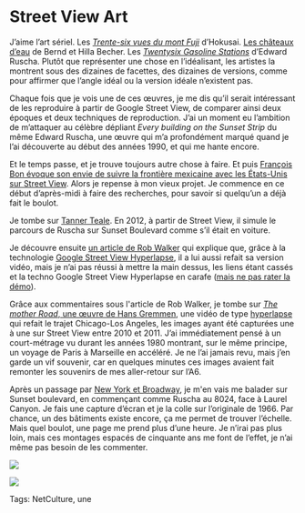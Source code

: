 # Street View Art

J’aime l’art sériel. Les [*Trente-six vues du mont Fuji*](https://fr.wikipedia.org/wiki/Trente-six_vues_du_mont_Fuji) d’Hokusai. [Les châteaux d’eau](http://www.laboiteverte.fr/bernd-et-hilla-becher/) de Bernd et Hilla Becher. Les [*Twentysix Gasoline Stations*](%20https://fr.wikipedia.org/wiki/Twentysix_Gasoline_Stations) d’Edward Ruscha. Plutôt que représenter une chose en l’idéalisant, les artistes la montrent sous des dizaines de facettes, des dizaines de versions, comme pour affirmer que l’angle idéal ou la version idéale n’existent pas.

Chaque fois que je vois une de ces œuvres, je me dis qu’il serait intéressant de les reproduire à partir de Google Street View, de comparer ainsi deux époques et deux techniques de reproduction. J’ai un moment eu l’ambition de m’attaquer au célèbre dépliant *Every building on the Sunset Strip* du même Edward Ruscha, une œuvre qui m’a profondément marqué quand je l’ai découverte au début des années 1990, et qui me hante encore.

Et le temps passe, et je trouve toujours autre chose à faire. Et puis [François Bon évoque son envie de suivre la frontière mexicaine avec les États-Unis sur Street View](http://www.tierslivre.net/krnk/spip.php?article1955). Alors je repense à mon vieux projet. Je commence en ce début d’après-midi à faire des recherches, pour savoir si quelqu’un a déjà fait le boulot.

Je tombe sur [Tanner Teale](http://www.tannerteale.com/performing-ed-ruschas-every-building-on-the-sunset-strip/). En 2012, à partir de Street View, il simule le parcours de Ruscha sur Sunset Boulevard comme s’il était en voiture.

Je découvre ensuite [un article de Rob Walker](http://designobserver.com/article.php?id=37910) qui explique que, grâce à la technologie [Google Street View Hyperlapse](http://labs.teehanlax.com/project/hyperlapse), il a lui aussi refait sa version vidéo, mais je n’ai pas réussi à mettre la main dessus, les liens étant cassés et la techno Google Street View Hyperlapse en carafe ([mais ne pas rater la démo](https://vimeo.com/63653873)).

Grâce aux commentaires sous l'article de Rob Walker, je tombe sur [*The mother Road*, une œuvre de Hans Gremmen](http://www.hansgremmen.nl/themotherroad.php), une vidéo de type [hyperlapse](https://fr.wikipedia.org/wiki/Hyperlapse) qui refait le trajet Chicago-Los Angeles, les images ayant été capturées une à une sur Street View entre 2010 et 2011. J’ai immédiatement pensé à un court-métrage vu durant les années 1980 montrant, sur le même principe, un voyage de Paris à Marseille en accéléré. Je ne l’ai jamais revu, mais j’en garde un vif souvenir, car en quelques minutes ces images avaient fait remonter les souvenirs de mes aller-retour sur l’A6.

Après un passage par [New York et Broadway](http://on-broadway.nyc/app/), je m'en vais me balader sur Sunset boulevard, en commençant comme Ruscha au 8024, face à Laurel Canyon. Je fais une capture d’écran et je la colle sur l’originale de 1966. Par chance, un des bâtiments existe encore, ça me permet de trouver l’échelle. Mais quel boulot, une page me prend plus d’une heure. Je n’irai pas plus loin, mais ces montages espacés de cinquante ans me font de l’effet, je n’ai même pas besoin de les commenter.

![](http://tcrouzet.comhttps://tcrouzet.com/images_tc/2017/01/ruscha-top.jpg)

![](http://tcrouzet.comhttps://tcrouzet.com/images_tc/2017/01/ruscha-down.jpg)



Tags: NetCulture, une